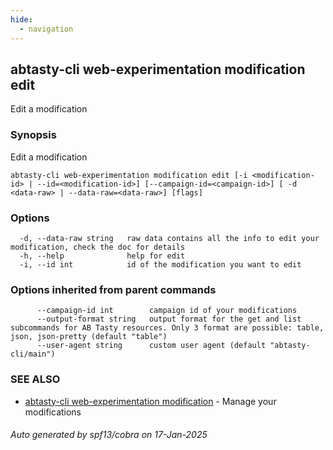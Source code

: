 ```yaml
---
hide:
  - navigation
---
```

## abtasty-cli web-experimentation modification edit

Edit a modification

### Synopsis

Edit a modification

```
abtasty-cli web-experimentation modification edit [-i <modification-id> | --id=<modification-id>] [--campaign-id=<campaign-id>] [ -d <data-raw> | --data-raw=<data-raw>] [flags]
```

### Options

```
  -d, --data-raw string   raw data contains all the info to edit your modification, check the doc for details
  -h, --help              help for edit
  -i, --id int            id of the modification you want to edit
```

### Options inherited from parent commands

```
      --campaign-id int        campaign id of your modifications
      --output-format string   output format for the get and list subcommands for AB Tasty resources. Only 3 format are possible: table, json, json-pretty (default "table")
      --user-agent string      custom user agent (default "abtasty-cli/main")
```

### SEE ALSO

* [abtasty-cli web-experimentation modification](abtasty-cli_web-experimentation_modification.md)	 - Manage your modifications

###### Auto generated by spf13/cobra on 17-Jan-2025
